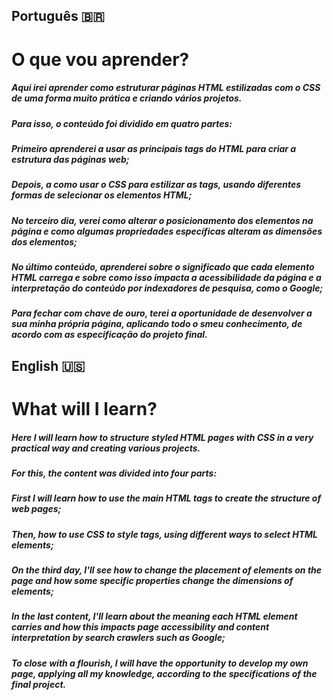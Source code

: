 ## Português 🇧🇷 

# O que vou aprender?

##### Aqui irei aprender como estruturar páginas HTML estilizadas com o CSS de uma forma muito prática e criando vários projetos.

##### Para isso, o conteúdo foi dividido em quatro partes:

##### Primeiro aprenderei a usar as principais tags do HTML para criar a estrutura das páginas web;

##### Depois, a como usar o CSS para estilizar as tags, usando diferentes formas de selecionar os elementos HTML;

##### No terceiro dia, verei como alterar o posicionamento dos elementos na página e como algumas propriedades específicas alteram as dimensões dos elementos;

##### No último conteúdo, aprenderei sobre o significado que cada elemento HTML carrega e sobre como isso impacta a acessibilidade da página e a interpretação do conteúdo por indexadores de pesquisa, como o Google;

##### Para fechar com chave de ouro, terei a oportunidade de desenvolver a sua minha própria página, aplicando todo o smeu conhecimento, de acordo com as especificação do projeto final.

## English 🇺🇸

# What will I learn?

##### Here I will learn how to structure styled HTML pages with CSS in a very practical way and creating various projects.

##### For this, the content was divided into four parts:

##### First I will learn how to use the main HTML tags to create the structure of web pages;

##### Then, how to use CSS to style tags, using different ways to select HTML elements;

##### On the third day, I'll see how to change the placement of elements on the page and how some specific properties change the dimensions of elements;

##### In the last content, I'll learn about the meaning each HTML element carries and how this impacts page accessibility and content interpretation by search crawlers such as Google;

##### To close with a flourish, I will have the opportunity to develop my own page, applying all my knowledge, according to the specifications of the final project.